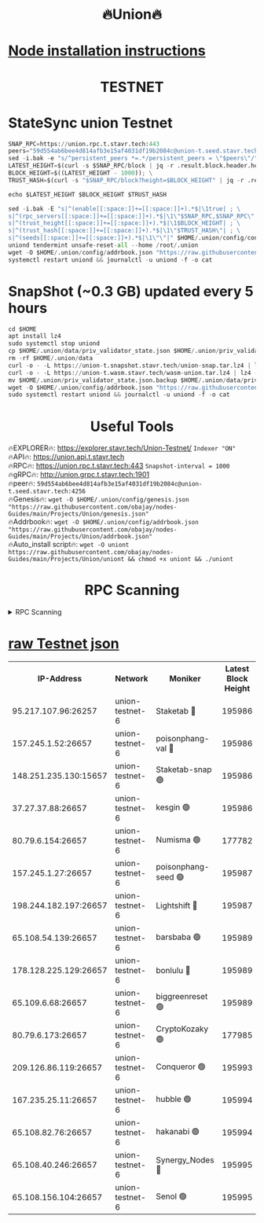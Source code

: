 <h1 align="center"> 🔥Union🔥</h1>

[Node installation instructions](https://github.com/obajay/nodes-Guides/tree/main/Projects/Union)
=

<h1 align="center"> TESTNET</h1>

# StateSync union Testnet
```python
SNAP_RPC=https://union.rpc.t.stavr.tech:443
peers="59d554ab6bee4d814afb3e15af4031df19b2084c@union-t.seed.stavr.tech:4256"
sed -i.bak -e "s/^persistent_peers *=.*/persistent_peers = \"$peers\"/" $HOME/.union/config/config.toml
LATEST_HEIGHT=$(curl -s $SNAP_RPC/block | jq -r .result.block.header.height); \
BLOCK_HEIGHT=$((LATEST_HEIGHT - 1000)); \
TRUST_HASH=$(curl -s "$SNAP_RPC/block?height=$BLOCK_HEIGHT" | jq -r .result.block_id.hash)

echo $LATEST_HEIGHT $BLOCK_HEIGHT $TRUST_HASH

sed -i.bak -E "s|^(enable[[:space:]]+=[[:space:]]+).*$|\1true| ; \
s|^(rpc_servers[[:space:]]+=[[:space:]]+).*$|\1\"$SNAP_RPC,$SNAP_RPC\"| ; \
s|^(trust_height[[:space:]]+=[[:space:]]+).*$|\1$BLOCK_HEIGHT| ; \
s|^(trust_hash[[:space:]]+=[[:space:]]+).*$|\1\"$TRUST_HASH\"| ; \
s|^(seeds[[:space:]]+=[[:space:]]+).*$|\1\"\"|" $HOME/.union/config/config.toml
uniond tendermint unsafe-reset-all --home /root/.union
wget -O $HOME/.union/config/addrbook.json "https://raw.githubusercontent.com/obajay/nodes-Guides/main/Projects/Union/addrbook.json"
systemctl restart uniond && journalctl -u uniond -f -o cat
```
# SnapShot (~0.3 GB) updated every 5 hours
```python
cd $HOME
apt install lz4
sudo systemctl stop uniond
cp $HOME/.union/data/priv_validator_state.json $HOME/.union/priv_validator_state.json.backup
rm -rf $HOME/.union/data
curl -o - -L https://union-t.snapshot.stavr.tech/union-snap.tar.lz4 | lz4 -c -d - | tar -x -C $HOME/.union --strip-components 2
curl -o - -L https://union-t.wasm.stavr.tech/wasm-union.tar.lz4 | lz4 -c -d - | tar -x -C $HOME/.union --strip-components 2
mv $HOME/.union/priv_validator_state.json.backup $HOME/.union/data/priv_validator_state.json
wget -O $HOME/.union/config/addrbook.json "https://raw.githubusercontent.com/obajay/nodes-Guides/main/Projects/Union/addrbook.json"
sudo systemctl restart uniond && journalctl -u uniond -f -o cat
```
 <h1 align="center"> Useful Tools</h1>
 
🔥EXPLORER🔥: https://explorer.stavr.tech/Union-Testnet/        `Indexer "ON"` \
🔥API🔥:      https://union.api.t.stavr.tech \
🔥RPC🔥:      https://union.rpc.t.stavr.tech:443              `Snapshot-interval = 1000` \
🔥gRPC🔥:     http://union.grpc.t.stavr.tech:1901 \
🔥peer🔥:     `59d554ab6bee4d814afb3e15af4031df19b2084c@union-t.seed.stavr.tech:4256` \
🔥Genesis🔥:     `wget -O $HOME/.union/config/genesis.json "https://raw.githubusercontent.com/obajay/nodes-Guides/main/Projects/Union/genesis.json"` \
🔥Addrbook🔥: ```wget -O $HOME/.union/config/addrbook.json "https://raw.githubusercontent.com/obajay/nodes-Guides/main/Projects/Union/addrbook.json"``` \
🔥Auto_install script🔥:  `wget -O uniont https://raw.githubusercontent.com/obajay/nodes-Guides/main/Projects/Union/uniont && chmod +x uniont && ./uniont`

<h1 align="center"> RPC Scanning</h1>

<details>
<summary>RPC Scanning</summary>

<h2 align="center"> We scan nodes in real time every 4 hours. And we provide the final result of RPC endpoints.
We cannot influence the operation of these nodes in any way. </h2>


```python
If Voting Power is higher than 0 --> then the Node is a validator of the network and may be subject to attack and be a potential threat to the chain.
```
```python
We marked such validators with a red symbol
```

</details>

[raw Testnet json](https://rpc-check.uniont.stavr.tech/uniont/rpc-uniont-result.json)
=



<table><tr><th>IP-Address</th><th>Network</th><th>Moniker</th><th>Latest Block Height</th><th>Earliest Block Height</th><th>Catching Up</th><th>Tx Index</th><th>Voting Power</th><th>Scan Time</th></tr><tr><td>95.217.107.96:26257</td><td>union-testnet-6</td><td>Staketab 🔴</td><td>195986</td><td>1</td><td>False</td><td>on</td><td>1000002</td><td>2024-02-26T06:44:23.350984065UTC</td></tr><tr><td>157.245.1.52:26657</td><td>union-testnet-6</td><td>poisonphang-val 🔴</td><td>195986</td><td>1</td><td>False</td><td>on</td><td>1000000</td><td>2024-02-26T06:44:23.948706376UTC</td></tr><tr><td>148.251.235.130:15657</td><td>union-testnet-6</td><td>Staketab-snap 🟢</td><td>195986</td><td>1</td><td>False</td><td>on</td><td>0</td><td>2024-02-26T06:44:24.189024121UTC</td></tr><tr><td>37.27.37.88:26657</td><td>union-testnet-6</td><td>kesgin 🟢</td><td>195986</td><td>1</td><td>False</td><td>on</td><td>0</td><td>2024-02-26T06:44:24.507458439UTC</td></tr><tr><td>80.79.6.154:26657</td><td>union-testnet-6</td><td>Numisma 🟢</td><td>177782</td><td>1</td><td>False</td><td>on</td><td>0</td><td>2024-02-26T06:44:28.957121471UTC</td></tr><tr><td>157.245.1.27:26657</td><td>union-testnet-6</td><td>poisonphang-seed 🟢</td><td>195987</td><td>1</td><td>False</td><td>on</td><td>0</td><td>2024-02-26T06:44:29.551607307UTC</td></tr><tr><td>198.244.182.197:26657</td><td>union-testnet-6</td><td>Lightshift 🔴</td><td>195987</td><td>1</td><td>False</td><td>on</td><td>1000000</td><td>2024-02-26T06:44:31.872354147UTC</td></tr><tr><td>65.108.54.139:26657</td><td>union-testnet-6</td><td>barsbaba 🟢</td><td>195989</td><td>1</td><td>False</td><td>on</td><td>0</td><td>2024-02-26T06:44:42.404068597UTC</td></tr><tr><td>178.128.225.129:26657</td><td>union-testnet-6</td><td>bonlulu 🔴</td><td>195989</td><td>1</td><td>False</td><td>on</td><td>1000000</td><td>2024-02-26T06:44:43.042886874UTC</td></tr><tr><td>65.109.6.68:26657</td><td>union-testnet-6</td><td>biggreenreset 🟢</td><td>195989</td><td>1</td><td>False</td><td>on</td><td>0</td><td>2024-02-26T06:44:43.357194611UTC</td></tr><tr><td>80.79.6.173:26657</td><td>union-testnet-6</td><td>CryptoKozaky 🟢</td><td>177985</td><td>1</td><td>False</td><td>on</td><td>0</td><td>2024-02-26T06:44:45.812471056UTC</td></tr><tr><td>209.126.86.119:26657</td><td>union-testnet-6</td><td>Conqueror 🟢</td><td>195993</td><td>1</td><td>False</td><td>on</td><td>0</td><td>2024-02-26T06:45:04.844729895UTC</td></tr><tr><td>167.235.25.11:26657</td><td>union-testnet-6</td><td>hubble 🟢</td><td>195994</td><td>1</td><td>False</td><td>on</td><td>0</td><td>2024-02-26T06:45:11.179788660UTC</td></tr><tr><td>65.108.82.76:26657</td><td>union-testnet-6</td><td>hakanabi 🟢</td><td>195994</td><td>1</td><td>False</td><td>on</td><td>0</td><td>2024-02-26T06:45:11.502728994UTC</td></tr><tr><td>65.108.40.246:26657</td><td>union-testnet-6</td><td>Synergy_Nodes 🔴</td><td>195995</td><td>1</td><td>False</td><td>on</td><td>1000001</td><td>2024-02-26T06:45:17.962481108UTC</td></tr><tr><td>65.108.156.104:26657</td><td>union-testnet-6</td><td>Senol 🟢</td><td>195995</td><td>1</td><td>False</td><td>on</td><td>0</td><td>2024-02-26T06:45:20.320721864UTC</td></tr></table>
